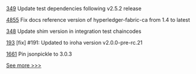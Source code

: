 
[349](https://github.com/hyperledger/fabric-chaincode-java/pull/349) Update test dependencies following v2.5.2 release

[4855](https://github.com/hyperledger/fabric/pull/4855) Fix docs reference version of hyperledger-fabric-ca from 1.4 to latest

[348](https://github.com/hyperledger/fabric-chaincode-java/pull/348) Update shim version in integration test chaincodes

[193](https://github.com/hyperledger/iroha-python/pull/193) [fix] #191: Updated to iroha version v2.0.0-pre-rc.21

[1661](https://github.com/hyperledger/indy-plenum/pull/1661) Pin jsonpickle to 3.0.3


[See more >>>](https://start-here.hyperledger.org/pull-requests)
